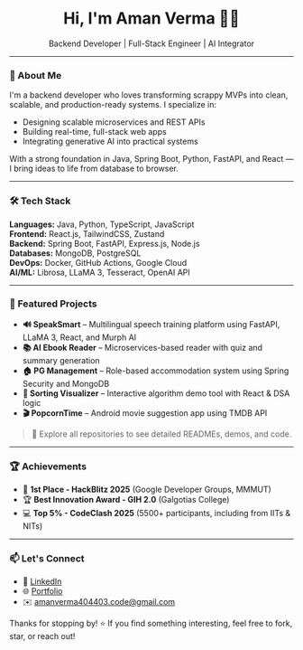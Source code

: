 <h1 align="center">Hi, I'm Aman Verma 👨‍💻</h1>
<p align="center">
  Backend Developer | Full-Stack Engineer | AI Integrator
</p>

---

### 🚀 About Me

I'm a backend developer who loves transforming scrappy MVPs into clean, scalable, and production-ready systems. I specialize in:

- Designing scalable microservices and REST APIs
- Building real-time, full-stack web apps
- Integrating generative AI into practical systems

With a strong foundation in Java, Spring Boot, Python, FastAPI, and React — I bring ideas to life from database to browser.

---

### 🛠️ Tech Stack

**Languages:** Java, Python, TypeScript, JavaScript  
**Frontend:** React.js, TailwindCSS, Zustand  
**Backend:** Spring Boot, FastAPI, Express.js, Node.js  
**Databases:** MongoDB, PostgreSQL  
**DevOps:** Docker, GitHub Actions, Google Cloud  
**AI/ML:** Librosa, LLaMA 3, Tesseract, OpenAI API

---

### 💼 Featured Projects

- **🔊 SpeakSmart** – Multilingual speech training platform using FastAPI, LLaMA 3, React, and Murph AI  
- **📚 AI Ebook Reader** – Microservices-based reader with quiz and summary generation  
- **🏠 PG Management** – Role-based accommodation system using Spring Security and MongoDB  
- **🧠 Sorting Visualizer** – Interactive algorithm demo tool with React & DSA logic  
- **🎬 PopcornTime** – Android movie suggestion app using TMDB API

> 📂 Explore all repositories to see detailed READMEs, demos, and code.

---

### 🏆 Achievements

- 🥇 **1st Place - HackBlitz 2025** (Google Developer Groups, MMMUT)
- 🏆 **Best Innovation Award - GIH 2.0** (Galgotias College)
- 💻 **Top 5% - CodeClash 2025** (5500+ participants, including from IITs & NITs)

---

### 📫 Let's Connect

- 🔗 [LinkedIn](https://www.linkedin.com/in/aman-verma403)
- 🌐 [Portfolio](https://tranquility404.vercel.app)
- ✉️ amanverma404403.code@gmail.com

Thanks for stopping by! ⭐️ If you find something interesting, feel free to fork, star, or reach out!
